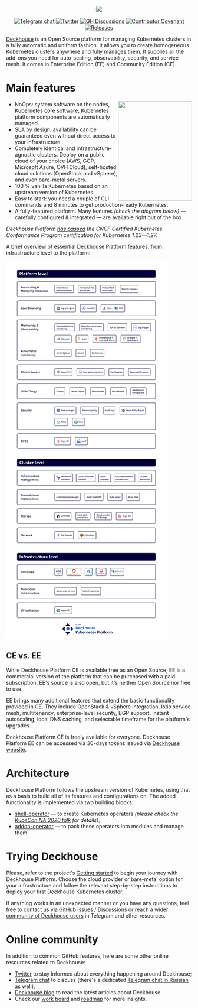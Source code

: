 <p align="center">
  <img src="https://raw.githubusercontent.com/deckhouse/deckhouse/main/docs/site/images/d8-small-logo.png"/>
</p>
<p align="center">
  <a href="https://t.me/deckhouse"><img src="https://img.shields.io/badge/telegram-chat-179cde.svg?logo=telegram" alt="Telegram chat"></a>
  <a href="https://twitter.com/deckhouseio"><img src="https://img.shields.io/twitter/follow/deckhouseio?label=%40deckhouseio&style=flat-square" alt="Twitter"></a>
  <a href="https://github.com/deckhouse/deckhouse/discussions"><img src="https://img.shields.io/github/discussions/deckhouse/deckhouse" alt="GH Discussions"/></a>
  <a href="CODE_OF_CONDUCT.md"><img src="https://img.shields.io/badge/Contributor%20Covenant-2.1-4baaaa.svg" alt="Contributor Covenant"></a>
  <a href="https://releases.deckhouse.io"><img src="https://img.shields.io/badge/releases-releases.deckhouse.io-blueviolet" alt="Releases"></a>
</p>

[Deckhouse](https://deckhouse.io/) is an Open Source platform for managing Kubernetes clusters in a fully automatic and uniform fashion. It allows you to create homogeneous Kubernetes clusters anywhere and fully manages them. It supplies all the add-ons you need for auto-scaling, observability, security, and service mesh. It comes in Enterprise Edition (EE) and Community Edition (CE).

# Main features

<img align="right" width="200" height="270" src="docs/site/images/cncf-certified-kubernetes.png">

- NoOps: system software on the nodes, Kubernetes core software, Kubernetes platform components are automatically managed.
- SLA by design: availability can be guaranteed even without direct access to your infrastructure.
- Completely identical and infrastructure-agnostic clusters. Deploy on a public cloud of your choice (AWS, GCP, Microsoft Azure, OVH Cloud), self-hosted cloud solutions (OpenStack and vSphere), and even bare-metal servers.
- 100 % vanilla Kubernetes based on an upstream version of Kubernetes.
- Easy to start: you need a couple of CLI commands and 8 minutes to get production-ready Kubernetes.
- A fully-featured platform. Many features *(check the diagram below)* — carefully configured & integrated — are available right out of the box.

_Deckhouse Platform [has passed](https://landscape.cncf.io/card-mode?category=certified-kubernetes-distribution,certified-kubernetes-hosted,certified-kubernetes-installer&grouping=category&selected=flant-deckhouse) the CNCF Certified Kubernetes Conformance Program certification for Kubernetes 1.23—1.27._

A brief overview of essential Deckhouse Platform features, from infrastructure level to the platform:

<img src="https://raw.githubusercontent.com/deckhouse/deckhouse/main/docs/site/images/diagrams/structure.svg">

## CE vs. EE

While Deckhouse Platform CE is available free as an Open Source, EE is a commercial version of the platform that can be purchased with a paid subscription. EE's source is also open, but it's neither Open Source nor free to use.

EE brings many additional features that extend the basic functionality provided in CE. They include OpenStack & vSphere integration, Istio service mesh, multitenancy, enterprise-level security, BGP support, instant autoscaling, local DNS caching, and selectable timeframe for the platform's upgrades.

Deckhouse Platform CE is freely available for everyone. Deckhouse Platform EE can be accessed via 30-days tokens issued via [Deckhouse website](https://deckhouse.io/).

# Architecture

Deckhouse Platform follows the upstream version of Kubernetes, using that as a basis to build all of its features and configurations on. The added functionality is implemented via two building blocks:

- [shell-operator](https://github.com/flant/shell-operator) — to create Kubernetes operators *(please check the [KubeCon NA 2020 talk](https://www.youtube.com/watch?v=we0s4ETUBLc) for details)*;
- [addon-operator](https://github.com/flant/addon-operator) — to pack these operators into modules and manage them.

# Trying Deckhouse

Please, refer to the project's [Getting started](https://deckhouse.io/gs/) to begin your journey with Deckhouse Platform. Choose the cloud provider or bare-metal option for your infrastructure and follow the relevant step-by-step instructions to deploy your first Deckhouse Kubernetes cluster.

If anything works in an unexpected manner or you have any questions, feel free to contact us via GitHub Issues / Discussions or reach a wider [community of Deckhouse users](#online-community) in Telegram and other resources.

# Online community

In addition to common GitHub features, here are some other online resources related to Deckhouse:

* [Twitter](https://twitter.com/deckhouseio) to stay informed about everything happening around Deckhouse;
* [Telegram chat](https://t.me/deckhouse) to discuss (there's a dedicated [Telegram chat in Russian](https://t.me/deckhouse_ru) as well);
* [Deckhouse blog](https://blog.deckhouse.io/) to read the latest articles about Deckhouse.
* Check our [work board](https://github.com/orgs/deckhouse/projects/2) and [roadmap](https://github.com/orgs/deckhouse/projects/6) for more insights.
